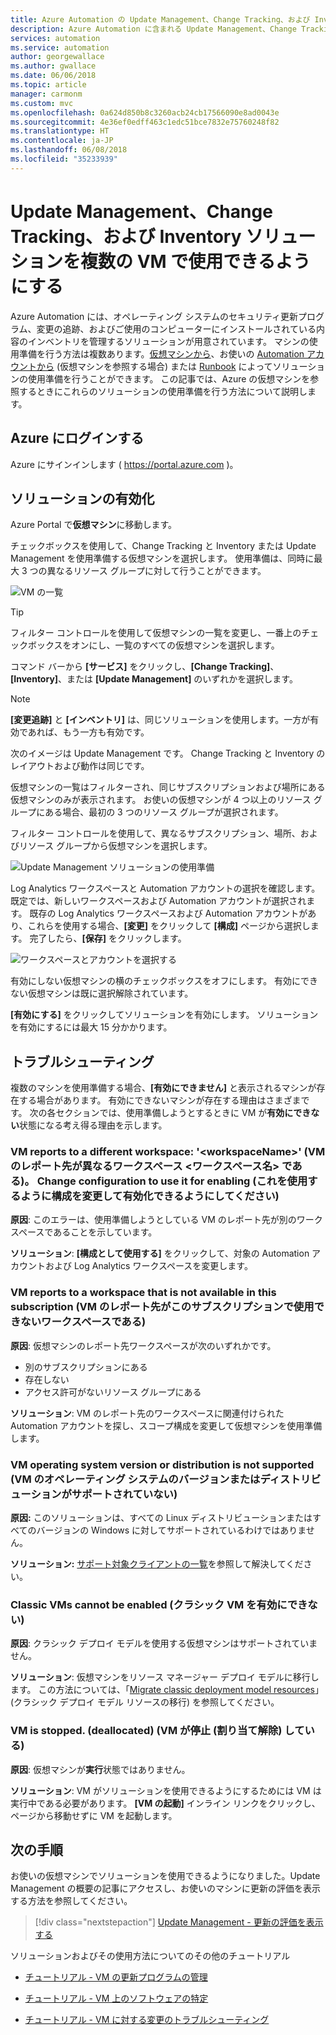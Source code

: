 ```yaml
---
title: Azure Automation の Update Management、Change Tracking、および Inventory ソリューションを複数の VM で使用する準備を行う方法について説明します
description: Azure Automation に含まれる Update Management、Change Tracking、および Inventory ソリューションで、Azure Virtual Machine の使用準備を行う方法について説明します
services: automation
ms.service: automation
author: georgewallace
ms.author: gwallace
ms.date: 06/06/2018
ms.topic: article
manager: carmonm
ms.custom: mvc
ms.openlocfilehash: 0a624d850b8c3260acb24cb17566090e8ad0043e
ms.sourcegitcommit: 4e36ef0edff463c1edc51bce7832e75760248f82
ms.translationtype: HT
ms.contentlocale: ja-JP
ms.lasthandoff: 06/08/2018
ms.locfileid: "35233939"
---
```

# <a name="enable-update-management-change-tracking-and-inventory-solutions-on-multiple-vms"></a>Update Management、Change Tracking、および Inventory ソリューションを複数の VM で使用できるようにする

Azure Automation には、オペレーティング システムのセキュリティ更新プログラム、変更の追跡、およびご使用のコンピューターにインストールされている内容のインベントリを管理するソリューションが用意されています。 マシンの使用準備を行う方法は複数あります。[仮想マシンから](automation-onboard-solutions-from-vm.md)、お使いの [Automation アカウントから](automation-onboard-solutions-from-automation-account.md) (仮想マシンを参照する場合) または [Runbook](automation-onboard-solutions.md) によってソリューションの使用準備を行うことができます。 この記事では、Azure の仮想マシンを参照するときにこれらのソリューションの使用準備を行う方法について説明します。

## <a name="log-in-to-azure"></a>Azure にログインする

Azure にサインインします ( https://portal.azure.com )。

## <a name="enable-solutions"></a>ソリューションの有効化

Azure Portal で**仮想マシン**に移動します。

チェックボックスを使用して、Change Tracking と Inventory または Update Management を使用準備する仮想マシンを選択します。 使用準備は、同時に最大 3 つの異なるリソース グループに対して行うことができます。

![VM の一覧](media/automation-onboard-solutions-from-browse/vmlist.png)
> [!TIP]
> フィルター コントロールを使用して仮想マシンの一覧を変更し、一番上のチェックボックスをオンにし、一覧のすべての仮想マシンを選択します。

コマンド バーから **[サービス]** をクリックし、**[Change Tracking]**、**[Inventory]**、または **[Update Management]** のいずれかを選択します。

> [!NOTE]
> **[変更追跡]** と **[インベントリ]** は、同じソリューションを使用します。一方が有効であれば、もう一方も有効です。

次のイメージは Update Management です。 Change Tracking と Inventory のレイアウトおよび動作は同じです。

仮想マシンの一覧はフィルターされ、同じサブスクリプションおよび場所にある仮想マシンのみが表示されます。 お使いの仮想マシンが 4 つ以上のリソース グループにある場合、最初の 3 つのリソース グループが選択されます。

フィルター コントロールを使用して、異なるサブスクリプション、場所、およびリソース グループから仮想マシンを選択します。

![Update Management ソリューションの使用準備](media/automation-onboard-solutions-from-browse/onboardsolutions.png)

Log Analytics ワークスペースと Automation アカウントの選択を確認します。 既定では、新しいワークスペースおよび Automation アカウントが選択されます。 既存の Log Analytics ワークスペースおよび Automation アカウントがあり、これらを使用する場合、**[変更]** をクリックして **[構成]** ページから選択します。 完了したら、**[保存]** をクリックします。

![ワークスペースとアカウントを選択する](media/automation-onboard-solutions-from-browse/selectworkspaceandaccount.png)

有効にしない仮想マシンの横のチェックボックスをオフにします。 有効にできない仮想マシンは既に選択解除されています。

**[有効にする]** をクリックしてソリューションを有効にします。 ソリューションを有効にするには最大 15 分かかります。

## <a name="troubleshooting"></a>トラブルシューティング

複数のマシンを使用準備する場合、**[有効にできません]** と表示されるマシンが存在する場合があります。 有効にできないマシンが存在する理由はさまざまです。 次の各セクションでは、使用準備しようとするときに VM が**有効にできない**状態になる考え得る理由を示します。

### <a name="vm-reports-to-a-different-workspace-workspacename--change-configuration-to-use-it-for-enabling"></a>VM reports to a different workspace: '\<workspaceName\>' (VM のレポート先が異なるワークスペース <ワークスペース名> である)。  Change configuration to use it for enabling (これを使用するように構成を変更して有効化できるようにしてください)

**原因**: このエラーは、使用準備しようとしている VM のレポート先が別のワークスペースであることを示しています。

**ソリューション**: **[構成として使用する]** をクリックして、対象の Automation アカウントおよび Log Analytics ワークスペースを変更します。

### <a name="vm-reports-to-a-workspace-that-is-not-available-in-this-subscription"></a>VM reports to a workspace that is not available in this subscription (VM のレポート先がこのサブスクリプションで使用できないワークスペースである)

**原因**: 仮想マシンのレポート先ワークスペースが次のいずれかです。

* 別のサブスクリプションにある
* 存在しない
* アクセス許可がないリソース グループにある

**ソリューション**: VM のレポート先のワークスペースに関連付けられた Automation アカウントを探し、スコープ構成を変更して仮想マシンを使用準備します。

### <a name="vm-operating-system-version-or-distribution-is-not-supported"></a>VM operating system version or distribution is not supported (VM のオペレーティング システムのバージョンまたはディストリビューションがサポートされていない)

**原因:** このソリューションは、すべての Linux ディストリビューションまたはすべてのバージョンの Windows に対してサポートされているわけではありません。

**ソリューション:** [サポート対象クライアントの一覧](automation-update-management.md#clients)を参照して解決してください。

### <a name="classic-vms-cannot-be-enabled"></a>Classic VMs cannot be enabled (クラシック VM を有効にできない)

**原因**: クラシック デプロイ モデルを使用する仮想マシンはサポートされていません。

**ソリューション**: 仮想マシンをリソース マネージャー デプロイ モデルに移行します。 この方法については、「[Migrate classic deployment model resources](../virtual-machines/windows/migration-classic-resource-manager-overview.md)」(クラシック デプロイ モデル リソースの移行) を参照してください。

### <a name="vm-is-stopped-deallocated"></a>VM is stopped. (deallocated) (VM が停止 (割り当て解除) している)

**原因**: 仮想マシンが**実行**状態ではありません。

**ソリューション**: VM がソリューションを使用できるようにするためには VM は実行中である必要があります。 **[VM の起動]** インライン リンクをクリックし、ページから移動せずに VM を起動します。

## <a name="next-steps"></a>次の手順

お使いの仮想マシンでソリューションを使用できるようになりました。Update Management の概要の記事にアクセスし、お使いのマシンに更新の評価を表示する方法を参照してください。

> [!div class="nextstepaction"]
> [Update Management - 更新の評価を表示する](./automation-update-management.md#viewing-update-assessments)

ソリューションおよびその使用方法についてのその他のチュートリアル

* [チュートリアル - VM の更新プログラムの管理](automation-tutorial-update-management.md)

* [チュートリアル - VM 上のソフトウェアの特定](automation-tutorial-installed-software.md)

* [チュートリアル - VM に対する変更のトラブルシューティング](automation-tutorial-troubleshoot-changes.md)